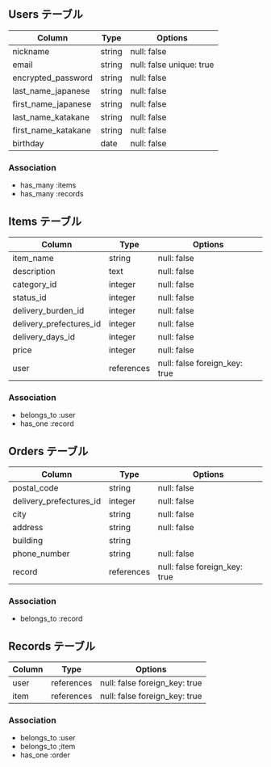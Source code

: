 ## Users テーブル

| Column              | Type   | Options                  |
| ------------------- | ------ | ------------------------ |
| nickname            | string | null: false              |
| email               | string | null: false unique: true |
| encrypted_password  | string | null: false              |
| last_name_japanese  | string | null: false              |
| first_name_japanese | string | null: false              |
| last_name_katakane  | string | null: false              |
| first_name_katakane | string | null: false              |
| birthday            | date   | null: false              |

### Association

- has_many :items
- has_many :records

## Items テーブル

| Column                  | Type       | Options                       |
| ----------------------- | ---------- | ----------------------------- |
| item_name               | string     | null: false                   |
| description             | text       | null: false                   |
| category_id             | integer    | null: false                   |
| status_id               | integer    | null: false                   |
| delivery_burden_id      | integer    | null: false                   |
| delivery_prefectures_id | integer    | null: false                   |
| delivery_days_id        | integer    | null: false                   |
| price                   | integer    | null: false                   |
| user                    | references | null: false foreign_key: true |

### Association

- belongs_to :user
- has_one :record

## Orders テーブル

| Column                  | Type       | Options                       |
| ----------------------- | ---------- | ----------------------------- |
| postal_code             | string     | null: false                   |
| delivery_prefectures_id | integer    | null: false                   |
| city                    | string     | null: false                   |
| address                 | string     | null: false                   |
| building                | string     |
| phone_number            | string     | null: false                   |
| record                  | references | null: false foreign_key: true |

### Association

- belongs_to :record

## Records テーブル

| Column | Type       | Options                       |
| ------ | ---------- | ----------------------------- |
| user   | references | null: false foreign_key: true |
| item   | references | null: false foreign_key: true |

### Association

- belongs_to :user
- belongs_to ;item
- has_one :order